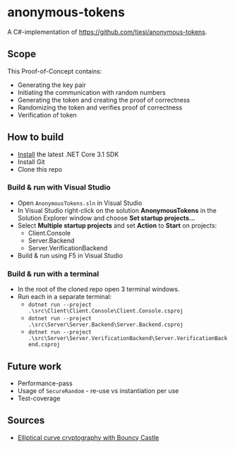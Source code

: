 # anonymous-tokens

A C#-implementation of https://github.com/tjesi/anonymous-tokens.

## Scope

This Proof-of-Concept contains:

- Generating the key pair
- Initiating the communication with random numbers
- Generating the token and creating the proof of correctness
- Randomizing the token and verifies proof of correctness
- Verification of token

## How to build

- [Install](https://www.microsoft.com/net/download/core#/current) the latest .NET Core 3.1 SDK
- Install Git
- Clone this repo

### Build & run with Visual Studio

- Open `AnonymousTokens.sln` in Visual Studio
- In Visual Studio right-click on the solution **AnonymousTokens** in the Solution Explorer window and choose **Set startup projects...**
- Select **Multiple startup projects** and set **Action** to **Start** on projects:
  - Client.Console
  - Server.Backend
  - Server.VerificationBackend
- Build & run using F5 in Visual Studio

### Build & run with a terminal

- In the root of the cloned repo open 3 terminal windows.
- Run each in a separate terminal:
  - `dotnet run --project .\src\Client\Client.Console\Client.Console.csproj`
  - `dotnet run --project .\src\Server\Server.Backend\Server.Backend.csproj`
  - `dotnet run --project .\src\Server\Server.VerificationBackend\Server.VerificationBackend.csproj`

## Future work

- Performance-pass
- Usage of `SecureRandom` - re-use vs instantiation per use
- Test-coverage

## Sources

- [Elliptical curve cryptography with Bouncy Castle](https://www.codeproject.com/Tips/1150485/Csharp-Elliptical-Curve-Cryptography-with-Bouncy-C)
